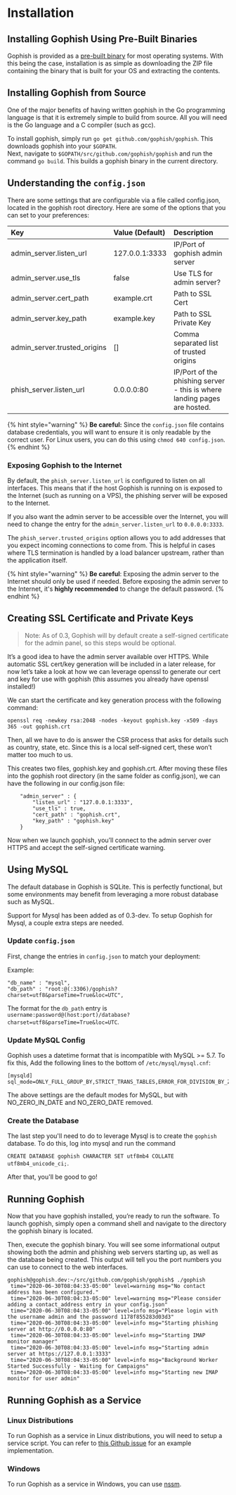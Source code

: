 # Installation

## Installing Gophish Using Pre-Built Binaries

Gophish is provided as a [pre-built binary](https://github.com/gophish/gophish/releases) for most operating systems. With this being the case, installation is as simple as downloading the ZIP file containing the binary that is built for your OS and extracting the contents.

## Installing Gophish from Source

One of the major benefits of having written gophish in the Go programming language is that it is extremely simple to build from source. All you will need is the Go language and a C compiler \(such as gcc\).

To install gophish, simply run `go get github.com/gophish/gophish`. This downloads gophish into your `$GOPATH`.  
Next, navigate to `$GOPATH/src/github.com/gophish/gophish` and run the command `go build`. This builds a gophish binary in the current directory.

## Understanding the `config.json`

There are some settings that are configurable via a file called config.json, located in the gophish root directory. Here are some of the options that you can set to your preferences:

| Key | Value \(Default\) | Description |
| :--- | :--- | :--- |
| admin\_server.listen\_url | 127.0.0.1:3333 | IP/Port of gophish admin server |
| admin\_server.use\_tls | false | Use TLS for admin server? |
| admin\_server.cert\_path | example.crt | Path to SSL Cert |
| admin\_server.key\_path | example.key | Path to SSL Private Key |
| admin\_server.trusted_origins | [] | Comma separated list of trusted origins |
| phish\_server.listen\_url | 0.0.0.0:80 | IP/Port of the phishing server - this is where landing pages are hosted. |

{% hint style="warning" %}
**Be careful:** Since the `config.json` file contains database credentials, you will want to ensure it is only readable by the correct user. For Linux users, you can do this using `chmod 640 config.json`.
{% endhint %}

### Exposing Gophish to the Internet

By default, the `phish_server.listen_url` is configured to listen on all interfaces. This means that if the host Gophish is running on is exposed to the Internet \(such as running on a VPS\), the phishing server will be exposed to the Internet.

If you also want the admin server to be accessible over the Internet, you will need to change the entry for the `admin_server.listen_url` to `0.0.0.0:3333`.

The `phish_server.trusted_origins` option allows you to add addresses that you expect incoming connections to come from. This is helpful in cases where TLS termination is handled by a load balancer upstream, rather than the application itself.

{% hint style="warning" %}
**Be careful**: Exposing the admin server to the Internet should only be used if needed. Before exposing the admin server to the Internet, it's **highly recommended** to change the default password.
{% endhint %}

## Creating SSL Certificate and Private Keys

> Note: As of 0.3, Gophish will by default create a self-signed certificate for the admin panel, so this steps would be optional.

It’s a good idea to have the admin server available over HTTPS. While automatic SSL cert/key generation will be included in a later release, for now let’s take a look at how we can leverage openssl to generate our cert and key for use with gophish \(this assumes you already have openssl installed!\)

We can start the certificate and key generation process with the following command:

```text
openssl req -newkey rsa:2048 -nodes -keyout gophish.key -x509 -days 365 -out gophish.crt
```

Then, all we have to do is answer the CSR process that asks for details such as country, state, etc. Since this is a local self-signed cert, these won’t matter too much to us.

This creates two files, gophish.key and gophish.crt. After moving these files into the gophish root directory \(in the same folder as config.json\), we can have the following in our config.json file:

```text
    "admin_server" : {
        "listen_url" : "127.0.0.1:3333",
        "use_tls" : true,
        "cert_path" : "gophish.crt",
        "key_path" : "gophish.key"
    }
```

Now when we launch gophish, you’ll connect to the admin server over HTTPS and accept the self-signed certificate warning.

## Using MySQL

The default database in Gophish is SQLite. This is perfectly functional, but some environments may benefit from leveraging a more robust database such as MySQL.

Support for Mysql has been added as of 0.3-dev. To setup Gophish for Mysql, a couple extra steps are needed.

### Update `config.json`

First, change the entries in `config.json` to match your deployment:

Example:

```text
"db_name" : "mysql",
"db_path" : "root:@(:3306)/gophish?charset=utf8&parseTime=True&loc=UTC",
```

The format for the `db_path` entry is `username:password@(host:port)/database?charset=utf8&parseTime=True&loc=UTC`.

### Update MySQL Config

Gophish uses a datetime format that is incompatible with MySQL &gt;= 5.7. To fix this, Add the following lines to the bottom of `/etc/mysql/mysql.cnf`:

```text
[mysqld]
sql_mode=ONLY_FULL_GROUP_BY,STRICT_TRANS_TABLES,ERROR_FOR_DIVISION_BY_ZERO,NO_AUTO_CREATE_USER,NO_ENGINE_SUBSTITUTION
```

The above settings are the default modes for MySQL, but with NO\_ZERO\_IN\_DATE and NO\_ZERO\_DATE removed.

### Create the Database

The last step you'll need to do to leverage Mysql is to create the `gophish` database. To do this, log into mysql and run the command

`CREATE DATABASE gophish CHARACTER SET utf8mb4 COLLATE utf8mb4_unicode_ci;`.

After that, you'll be good to go!

## Running Gophish

Now that you have gophish installed, you’re ready to run the software. To launch gophish, simply open a command shell and navigate to the directory the gophish binary is located.

Then, execute the gophish binary. You will see some informational output showing both the admin and phishing web servers starting up, as well as the database being created. This output will tell you the port numbers you can use to connect to the web interfaces.

```text
gophish@gophish.dev:~/src/github.com/gophish/gophish$ ./gophish
 time="2020-06-30T08:04:33-05:00" level=warning msg="No contact address has been configured."
 time="2020-06-30T08:04:33-05:00" level=warning msg="Please consider adding a contact_address entry in your config.json"
 time="2020-06-30T08:04:33-05:00" level=info msg="Please login with the username admin and the password 1178f855283d03d3"
 time="2020-06-30T08:04:33-05:00" level=info msg="Starting phishing server at http://0.0.0.0:80"
 time="2020-06-30T08:04:33-05:00" level=info msg="Starting IMAP monitor manager"
 time="2020-06-30T08:04:33-05:00" level=info msg="Starting admin server at https://127.0.0.1:3333"
 time="2020-06-30T08:04:33-05:00" level=info msg="Background Worker Started Successfully - Waiting for Campaigns"
 time="2020-06-30T08:04:33-05:00" level=info msg="Starting new IMAP monitor for user admin"
```

## Running Gophish as a Service

### Linux Distributions

To run Gophish as a service in Linux distributions, you will need to setup a service script. You can refer to [this Github issue](https://github.com/gophish/gophish/issues/586) for an example implementation.

### Windows

To run Gophish as a service in Windows, you can use [nssm](http://nssm.cc/).

